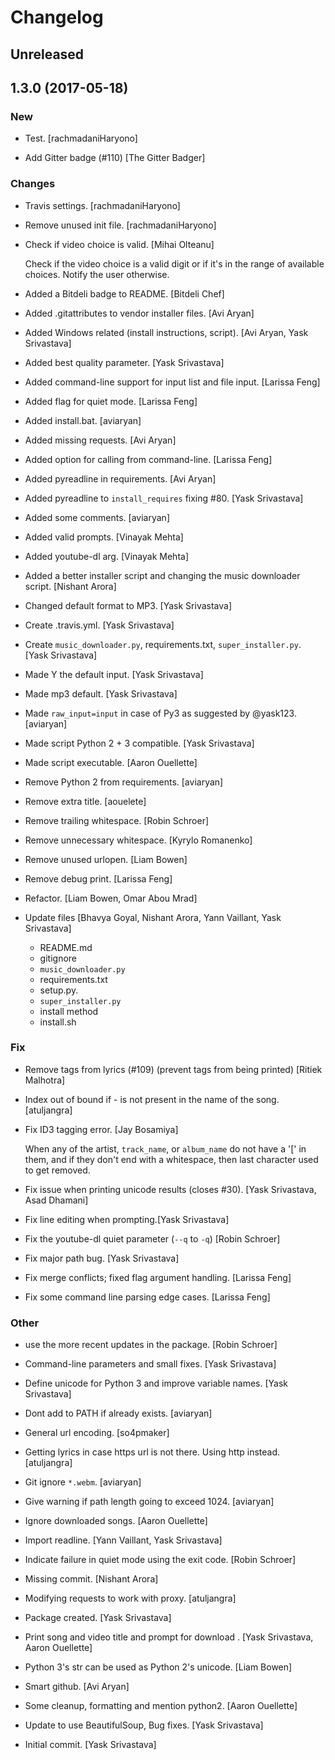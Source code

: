 # Changelog

## Unreleased


## 1.3.0 (2017-05-18)


### New

- Test. [rachmadaniHaryono]


- Add Gitter badge (#110) [The Gitter Badger]

### Changes

- Travis settings. [rachmadaniHaryono]

- Remove unused init file. [rachmadaniHaryono]

- Check if video choice is valid. [Mihai Olteanu]

  Check if the video choice is a valid digit or if it's in the range of available choices.
  Notify the user otherwise.

- Added a Bitdeli badge to README. [Bitdeli Chef]

- Added .gitattributes to vendor installer files. [Avi Aryan]

- Added Windows related (install instructions, script). [Avi Aryan, Yask Srivastava]

- Added best quality parameter. [Yask Srivastava]

- Added command-line support for input list and file input. [Larissa Feng]

- Added flag for quiet mode. [Larissa Feng]

- Added install.bat. [aviaryan]

- Added missing requests. [Avi Aryan]

- Added option for calling from command-line. [Larissa Feng]

- Added pyreadline in requirements. [Avi Aryan]

- Added pyreadline to `install_requires` fixing #80. [Yask Srivastava]

- Added some comments. [aviaryan]

- Added valid prompts. [Vinayak Mehta]

- Added youtube-dl arg. [Vinayak Mehta]

- Added a better installer script and changing the music downloader script. [Nishant Arora]

- Changed default format to MP3. [Yask Srivastava]

- Create .travis.yml. [Yask Srivastava]

- Create `music_downloader.py`, requirements.txt, `super_installer.py`. [Yask Srivastava]

- Made Y the default input. [Yask Srivastava]

- Made mp3 default. [Yask Srivastava]

- Made `raw_input=input` in case of Py3 as suggested by @yask123.  [aviaryan]

- Made script Python 2 + 3 compatible. [Yask Srivastava]

- Made script executable. [Aaron Ouellette]

- Remove Python 2 from requirements. [aviaryan]

- Remove extra title. [aouelete]

- Remove trailing whitespace. [Robin Schroer]

- Remove unnecessary whitespace. [Kyrylo Romanenko]

- Remove unused urlopen. [Liam Bowen]

- Remove debug print. [Larissa Feng]

- Refactor. [Liam Bowen, Omar Abou Mrad]

- Update files [Bhavya Goyal, Nishant Arora, Yann Vaillant, Yask Srivastava]

  - README.md
  - gitignore
  - `music_downloader.py`
  - requirements.txt
  - setup.py.
  - `super_installer.py`
  - install method
  - install.sh

### Fix

- Remove tags from lyrics (#109) (prevent tags from being printed) [Ritiek Malhotra]

- Index out of bound if - is not present in the name of the song.  [atuljangra]

- Fix ID3 tagging error. [Jay Bosamiya]

  When any of the artist, `track_name`, or `album_name` do not have a '[' in them,
  and if they don't end with a whitespace, then last character used to get removed.

- Fix issue when printing unicode results (closes #30). [Yask Srivastava, Asad Dhamani]

- Fix line editing when prompting.[Yask Srivastava]

- Fix the youtube-dl quiet parameter (`--q` to `-q`) [Robin Schroer]

- Fix major path bug. [Yask Srivastava]

- Fix merge conflicts; fixed flag argument handling. [Larissa Feng]

- Fix some command line parsing edge cases. [Larissa Feng]

### Other

- use the more recent updates in the package. [Robin Schroer]

- Command-line parameters and small fixes. [Yask Srivastava]

- Define unicode for Python 3 and improve variable names. [Yask Srivastava]

- Dont add to PATH if already exists. [aviaryan]

- General url encoding. [so4pmaker]

- Getting lyrics in case https url is not there. Using http instead.  [atuljangra]

- Git ignore `*.webm`. [aviaryan]

- Give warning if path length going to exceed 1024. [aviaryan]

- Ignore downloaded songs. [Aaron Ouellette]

- Import readline. [Yann Vaillant, Yask Srivastava]

- Indicate failure in quiet mode using the exit code. [Robin Schroer]

- Missing commit. [Nishant Arora]

- Modifying requests to work with proxy. [atuljangra]

- Package created. [Yask Srivastava]

- Print song and video title and prompt for download . [Yask Srivastava, Aaron Ouellette]

- Python 3's str can be used as Python 2's unicode. [Liam Bowen]

- Smart github. [Avi Aryan]

- Some cleanup, formatting and mention python2. [Aaron Ouellette]

- Update to use BeautifulSoup, Bug fixes. [Yask Srivastava]

- Initial commit. [Yask Srivastava]
